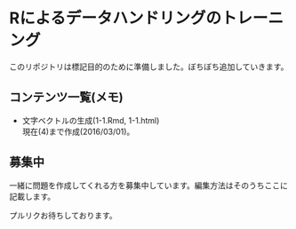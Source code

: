 # Rによるデータハンドリングのトレーニング

このリポジトリは標記目的のために準備しました。ぼちぼち追加していきます。

## コンテンツ一覧(メモ)

- 文字ベクトルの生成(1-1.Rmd, 1-1.html)  
現在(4)まで作成(2016/03/01)。

## 募集中
一緒に問題を作成してくれる方を募集中しています。編集方法はそのうちここに記載します。

プルリクお待ちしております。